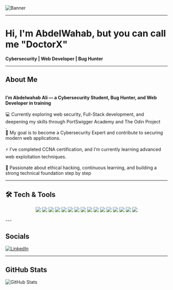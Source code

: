 <!-- ============================= -->
<!--          BANNER SECTION       -->
<!-- ============================= -->

![Banner](https://th.bing.com/th/id/R.4d49eb7ee6fefab3e8b58e97edf00f57?rik=9aZ7Injx%2bqtX%2bw&pid=ImgRaw&r=0)

---

<!-- ============================= -->
<!--          INTRODUCTION         -->
<!-- ============================= -->

# Hi, I'm AbdelWahab, but you can call me "DoctorX" 
**Cybersecurity | Web Developer | Bug Hunter**

---

<!-- ============================= -->
<!--             ABOUT ME          -->
<!-- ============================= -->

## About Me  
<br>**I’m Abdelwahab Ali — a Cybersecurity Student, Bug Hunter, and Web Developer in training**</br>
<br>💻 Currently exploring web security, Full-Stack development, and deepening my skills through PortSwigger Academy and The Odin Project</br>.
<br>🎯 My goal is to become a Cybersecurity Expert and contribute to securing modern web applications.</br>
<br>⚡ I’ve completed CCNA certification, and I’m currently learning advanced web exploitation techniques.</br>
<br>🚀 Passionate about ethical hacking, continuous learning, and building a strong technical foundation step by step  </br>

---

<!-- ============================= -->
<!--         TECH & TOOLS          -->
<!-- ============================= -->

## 🛠️ Tech & Tools

<p align="center">
  <img src="https://img.shields.io/badge/JavaScript-323330?style=for-the-badge&logo=javascript&logoColor=F7DF1E" />
  <img src="https://img.shields.io/badge/Node.js-303030?style=for-the-badge&logo=nodedotjs&logoColor=83CD29" />
  <img src="https://img.shields.io/badge/React-20232A?style=for-the-badge&logo=react&logoColor=61DAFB" />
  <img src="https://img.shields.io/badge/HTML5-333333?style=for-the-badge&logo=html5&logoColor=E34F26" />
  <img src="https://img.shields.io/badge/CSS3-333333?style=for-the-badge&logo=css3&logoColor=1572B6" />
  <img src="https://img.shields.io/badge/SQL-2E2E2E?style=for-the-badge&logo=mysql&logoColor=white" />
  <img src="https://img.shields.io/badge/Ubuntu-333333?style=for-the-badge&logo=ubuntu&logoColor=E95420" />
  <img src="https://img.shields.io/badge/Kali%20Linux-333333?style=for-the-badge&logo=kalilinux&logoColor=268BEE" />
  <img src="https://img.shields.io/badge/CentOS-333333?style=for-the-badge&logo=centos&logoColor=932279" />
  <img src="https://img.shields.io/badge/Git-333333?style=for-the-badge&logo=git&logoColor=F05032" />
  <img src="https://img.shields.io/badge/GitHub-333333?style=for-the-badge&logo=github&logoColor=white" />
  <img src="https://img.shields.io/badge/Burp%20Suite-333333?style=for-the-badge&logo=burpsuite&logoColor=FF6F00" />
  <img src="https://img.shields.io/badge/PortSwigger-333333?style=for-the-badge&logo=portswigger&logoColor=FF6F00" />
  <img src="https://img.shields.io/badge/Nmap-333333?style=for-the-badge&logo=nmap&logoColor=00BFFF" />
  <img src="https://img.shields.io/badge/CCNA-333333?style=for-the-badge&logo=cisco&logoColor=1BA0D7" />
  <img src="https://img.shields.io/badge/MCSA-333333?style=for-the-badge&logo=microsoft&logoColor=0078D7" />
</p>
---

<!-- ============================= -->
<!--           MY PROJECTS         -->
<!-- ============================= -->

<!-- ============================= -->
<!--           WIP PROJECTS        -->
<!-- =========

<!-- ============================= -->
<!--          CONNECT WITH ME      -->
<!-- ============================= -->

## Socials

[![LinkedIn](https://img.shields.io/badge/LinkedIn-0077B5?logo=linkedin&logoColor=white)]([INSERT_LINKEDIN_URL](https://www.linkedin.com/in/abdelwhab-ali-076b8a316/))  
  

---

<!-- ============================= -->
<!--           GITHUB STATS        -->
<!-- ============================= -->

## GitHub Stats  

![GitHub Stats](https://github-readme-stats.vercel.app/api?username=DoctorX-404&show_icons=true&theme=tokyonight)
